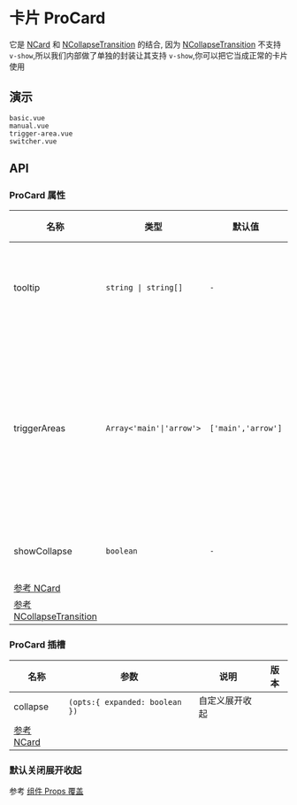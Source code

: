 # 卡片 ProCard
<!--single-column-->

它是 [NCard](https://www.naiveui.com/zh-CN/os-theme/components/card) 和 [NCollapseTransition](https://www.naiveui.com/zh-CN/os-theme/components/collapse-transition) 的结合,
因为 [NCollapseTransition](https://www.naiveui.com/zh-CN/os-theme/components/collapse-transition) 不支持 `v-show`,所以我们内部做了单独的封装让其支持 `v-show`,你可以把它当成正常的卡片使用


## 演示

```demo
basic.vue
manual.vue
trigger-area.vue
switcher.vue
```

## API
### ProCard 属性
| 名称                                                                                                                       | 类型                     | 默认值             | 说明                                                     | 版本 |
| -------------------------------------------------------------------------------------------------------------------------- | ------------------------ | ------------------ | -------------------------------------------------------- | ---- |
| tooltip                                                                                                                    | `string \| string[]`     | `-`                | 提示文字,显示在 `title` 的右边                           |      |
| triggerAreas                                                                                                               | `Array<'main'\|'arrow'>` | `['main','arrow']` | 触发展开的区域,如果不想让某些区域触发展开,可以使用此属性 |      |
| showCollapse                                                                                                               | `boolean`                | `-`                | 是否显示展开收起                                         |      |
| [参考 NCard](https://www.naiveui.com/zh-CN/os-theme/components/card#Card-Props)                                            |                          |                    |                                                          |      |
| [参考 NCollapseTransition](https://www.naiveui.com/zh-CN/os-theme/components/collapse-transition#CollapseTransition-Props) |                          |                    |                                                          |      |

### ProCard 插槽
| 名称                                                                            | 参数                           | 说明           | 版本 |
| ------------------------------------------------------------------------------- | ------------------------------ | -------------- | ---- |
| collapse                                                                        | `(opts:{ expanded: boolean })` | 自定义展开收起 |      |
| [参考 NCard](https://www.naiveui.com/zh-CN/os-theme/components/card#Card-Slots) |                                |                |      |

### 默认关闭展开收起
参考 [组件 Props 覆盖](config-provider#prop-overrides.vue)
